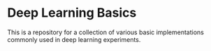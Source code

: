# Deep Learning Basics

This is a repository for a collection of various basic implementations commonly used in deep learning experiments.
